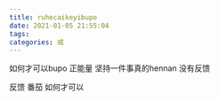 ```yaml
---
title: ruhecaikeyibupo
date: 2021-01-05 21:55:04
tags:
categories: 戒
---
```


如何才可以bupo
正能量
坚持一件事真的hennan
没有反馈

反馈 番茄
如何才可以

